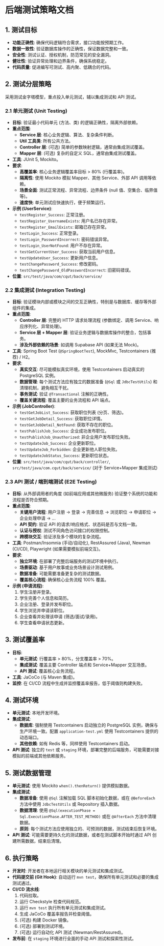 # 后端测试策略文档

## 1. 测试目标

- **功能正确性**: 确保代码逻辑符合需求，接口功能按预期工作。
- **数据一致性**: 验证数据库操作的正确性，保证数据完整和一致。
- **安全性**: 测试认证、授权机制，防范常见的安全漏洞。
- **健壮性**: 验证异常处理和边界条件，确保系统稳定。
- **代码质量**: 促进编写可测试、高内聚、低耦合的代码。

## 2. 测试分层策略

采用测试金字塔模型，重点投入单元测试，辅以集成测试和 API 测试。

### 2.1 单元测试 (Unit Testing)

- **目标**: 验证最小代码单元 (方法、类) 的逻辑正确性，隔离外部依赖。
- **重点范围**: 
    - **Service 层**: 核心业务逻辑、算法、复杂条件判断。
    - **Util 工具类**: 所有公共方法。
    - **Controller 层**: (可选) 简单的参数映射逻辑，通常由集成测试覆盖。
    - **Mapper 层**: (可选) 复杂的自定义 SQL，通常由集成测试覆盖。
- **工具**: JUnit 5, Mockito。
- **要求**: 
    - **高覆盖率**: 核心业务逻辑覆盖率目标 > 80% (行覆盖率)。
    - **隔离性**: 使用 Mockito 模拟 Mapper、其他 Service、外部 API 调用等依赖。
    - **场景全面**: 测试正常流程、异常流程、边界条件 (null 值、空集合、临界值等)。
    - **速度快**: 单元测试应快速执行，便于频繁运行。
- **示例 (UserService)**:
    - `testRegister_Success`: 正常注册。
    - `testRegister_UsernameExists`: 用户名已存在异常。
    - `testRegister_EmailExists`: 邮箱已存在异常。
    - `testLogin_Success`: 正常登录。
    - `testLogin_PasswordIncorrect`: 密码错误异常。
    - `testLogin_UserNotFound`: 用户不存在异常。
    - `testGetCurrentUser_Success`: 获取当前用户信息。
    - `testUpdateUser_Success`: 更新用户信息。
    - `testChangePassword_Success`: 修改密码。
    - `testChangePassword_OldPasswordIncorrect`: 旧密码错误。
- **位置**: `src/test/java/com/cqut/back/service/`

### 2.2 集成测试 (Integration Testing)

- **目标**: 验证模块内部或模块之间的交互正确性，特别是与数据库、缓存等外部组件的集成。
- **重点范围**: 
    - **Controller 层**: 完整的 HTTP 请求处理流程 (参数绑定、调用 Service、响应序列化、异常处理)。
    - **Service 层 + Mapper 层**: 验证业务逻辑与数据库操作的整合，包括事务。
    - **涉及外部依赖的场景**: 如调用 Supabase API (如果无法 Mock)。
- **工具**: Spring Boot Test (`@SpringBootTest`), MockMvc, Testcontainers (推荐) / H2。
- **要求**: 
    - **真实交互**: 尽可能模拟真实环境，使用 Testcontainers 启动真实的 PostgreSQL 实例。
    - **数据管理**: 每个测试方法应有独立的数据准备 (`@Sql` 或 `JdbcTestUtils`) 和清理机制，避免相互干扰。
    - **事务测试**: 验证 `@Transactional` 注解的正确性。
    - **覆盖关键流程**: 覆盖主要的业务流程和 API 端点。
- **示例 (JobController)**:
    - `testGetJobList_Success`: 获取职位列表 (分页、筛选)。
    - `testGetJobDetail_Success`: 获取职位详情。
    - `testGetJobDetail_NotFound`: 获取不存在的职位。
    - `testPublishJob_Success`: 企业成功发布职位。
    - `testPublishJob_Unauthorized`: 非企业用户发布职位失败。
    - `testUpdateJob_Success`: 企业更新职位。
    - `testUpdateJob_Forbidden`: 企业更新他人职位失败。
    - `testUpdateJobStatus_Success`: 更新职位状态。
- **位置**: `src/test/java/com/cqut/back/controller/`, `src/test/java/com.cqut/back/service/` (对于 Service+Mapper 集成测试)

### 2.3 API 测试 / 端到端测试 (E2E Testing)

- **目标**: 从外部调用者的角度 (如前端应用或其他微服务) 验证整个系统的功能和流程是否符合预期。
- **重点范围**: 
    - **关键用户流程**: 用户注册 -> 登录 -> 完善信息 -> 浏览职位 -> 申请职位 -> 企业处理申请 -> ...
    - **API 契约**: 验证 API 的请求/响应格式、状态码是否与文档一致。
    - **认证与授权**: 测试不同角色访问接口的权限控制。
    - **跨模块交互**: 验证涉及多个模块的复杂流程。
- **工具**: Postman/Insomnia (手动/自动化), RestAssured (Java), Newman (CI/CD), Playwright (如果需要模拟前端交互)。
- **要求**: 
    - **独立环境**: 在部署了完整后端服务的测试环境中执行。
    - **场景驱动**: 基于用户故事或业务场景设计测试用例。
    - **数据准备**: 可能需要准备更复杂的测试数据。
    - **覆盖核心流程**: 确保核心业务流程 100% 覆盖。
- **示例 (申请流程)**:
    1. 学生注册并登录。
    2. 学生完善个人信息和简历。
    3. 企业注册、登录并发布职位。
    4. 学生浏览并申请该职位。
    5. 企业查看并处理该申请 (筛选/面试/录用)。
    6. 学生查看申请状态更新。

## 3. 测试覆盖率

- **目标**: 
    - **单元测试**: 行覆盖率 > 80%，分支覆盖率 > 70%。
    - **集成测试**: 覆盖主要 Controller 端点和 Service+Mapper 交互场景。
    - **API 测试**: 覆盖核心业务流程。
- **工具**: JaCoCo (与 Maven 集成)。
- **监控**: 在 CI/CD 流程中生成并监控覆盖率报告，低于阈值则构建失败。

## 4. 测试环境

- **单元测试**: 本地开发环境。
- **集成测试**: 
    - **数据库**: 强制使用 Testcontainers 启动独立的 PostgreSQL 实例，确保与生产环境一致。配置 `application-test.yml` 使用 Testcontainers 提供的动态端口。
    - **其他依赖**: 如有 Redis 等，同样使用 Testcontainers 启动。
- **API 测试**: 独立的 `test` 或 `staging` 环境，部署完整的后端服务，可能需要对接模拟的前端或其他依赖服务。

## 5. 测试数据管理

- **单元测试**: 使用 Mockito `when().thenReturn()` 提供模拟数据。
- **集成测试**: 
    - **数据准备**: 使用 `@Sql` 注解加载 SQL 脚本初始化数据，或在 `@BeforeEach` 方法中使用 `JdbcTestUtils` 或 Repository 插入数据。
    - **数据清理**: 使用 `@Sql(executionPhase = Sql.ExecutionPhase.AFTER_TEST_METHOD)` 或在 `@AfterEach` 方法中清理数据。
    - **原则**: 每个测试方法应使用独立的、可预测的数据，测试结束后恢复环境。
- **API 测试**: 可能需要更持久化的测试数据，或者在测试脚本开始时通过 API 创建所需数据，结束后清理。

## 6. 执行策略

- **开发时**: 开发者在本地运行相关模块的单元测试和集成测试。
- **代码提交前 (Git Hook)**: 自动运行 `mvn test`，确保所有单元测试和必要的集成测试通过。
- **CI/CD 流水线**: 
    1. 代码拉取。
    2. 运行 Checkstyle 检查代码规范。
    3. 运行 `mvn test` 执行所有单元测试和集成测试。
    4. 生成 JaCoCo 覆盖率报告并检查阈值。
    5. (可选) 构建 Docker 镜像。
    6. (可选) 部署到测试环境。
    7. (可选) 运行自动化 API 测试 (Newman/RestAssured)。
- **发布前**: 在 `staging` 环境进行全面的手动 API 测试和探索性测试。 